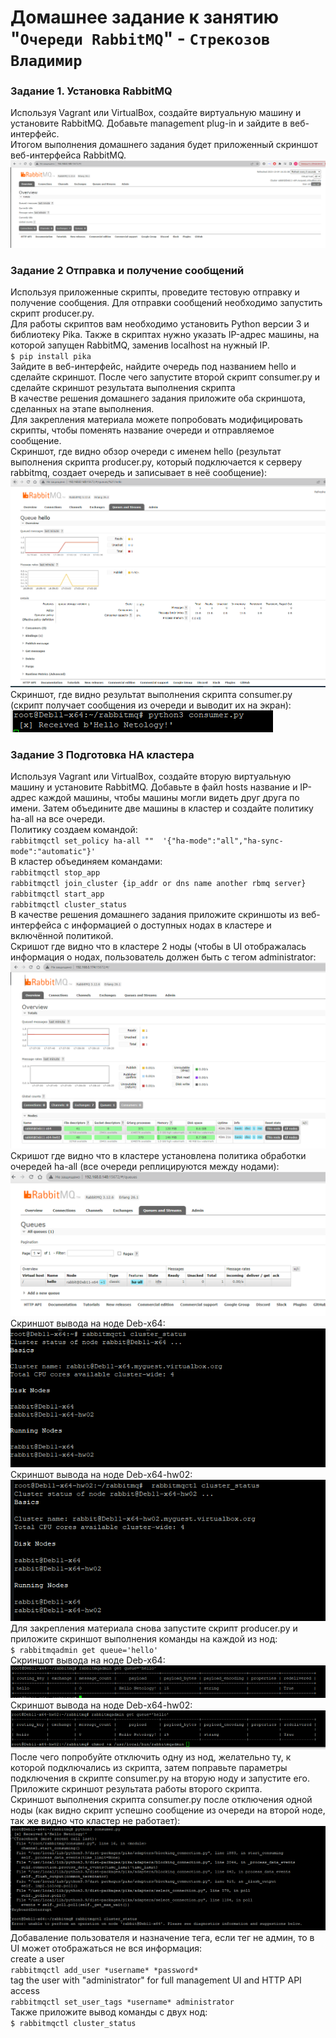 # Домашнее задание к занятию "`Очереди RabbitMQ`" - `Стрекозов Владимир`

### Задание 1. Установка RabbitMQ  
Используя Vagrant или VirtualBox, создайте виртуальную машину и установите RabbitMQ. Добавьте management plug-in и зайдите в веб-интерфейс.  
Итогом выполнения домашнего задания будет приложенный скриншот веб-интерфейса RabbitMQ.  
![](https://github.com/Svalker1989/rabbitmq/blob/main/Z1.PNG)  

### Задание 2 Отправка и получение сообщений  
Используя приложенные скрипты, проведите тестовую отправку и получение сообщения. Для отправки сообщений необходимо запустить скрипт producer.py.  
Для работы скриптов вам необходимо установить Python версии 3 и библиотеку Pika. Также в скриптах нужно указать IP-адрес машины, на которой запущен RabbitMQ, заменив localhost на нужный IP.  
`$ pip install pika`  
Зайдите в веб-интерфейс, найдите очередь под названием hello и сделайте скриншот. После чего запустите второй скрипт consumer.py и сделайте скриншот результата выполнения скрипта  
В качестве решения домашнего задания приложите оба скриншота, сделанных на этапе выполнения.  
Для закрепления материала можете попробовать модифицировать скрипты, чтобы поменять название очереди и отправляемое сообщение.  
Скриншот, где видно обзор очереди с именем hello (результат выполнения скрипта producer.py, который подключается к серверу rabbitmq, создает очередь и записывает в неё сообщение):  
![](https://github.com/Svalker1989/rabbitmq/blob/main/Z2_1.PNG)  
Скриншот, где видно результат выполнения скрипта consumer.py (скрипт получает сообщения из очереди и выводит их на экран):  
![](https://github.com/Svalker1989/rabbitmq/blob/main/Z2_2.PNG)  

### Задание 3 Подготовка HA кластера  
Используя Vagrant или VirtualBox, создайте вторую виртуальную машину и установите RabbitMQ. Добавьте в файл hosts название и IP-адрес каждой машины, чтобы машины могли видеть друг друга по имени. 
Затем объедините две машины в кластер и создайте политику ha-all на все очереди.  
Политику создаем командой:  
`rabbitmqctl set_policy ha-all ""  '{"ha-mode":"all","ha-sync-mode":"automatic"}'`  
В кластер объединяем командами:  
`rabbitmqctl stop_app`  
`rabbitmqctl join_cluster {ip_addr or dns name another rbmq server}`  
`rabbitmqctl start_app`  
`rabbitmqctl cluster_status`  
В качестве решения домашнего задания приложите скриншоты из веб-интерфейса с информацией о доступных нодах в кластере и включённой политикой.  
Скришот где видно что в кластере 2 ноды (чтобы в UI отображалась информация о нодах, пользователь должен быть с тегом administrator:  
![](https://github.com/Svalker1989/rabbitmq/blob/main/Z3_1.PNG)  
Скришот где видно что в кластере установлена политика обработки очередей ha-all (все очереди реплицируются между нодами):  
![](https://github.com/Svalker1989/rabbitmq/blob/main/Z3_2.PNG)  
Скриншот вывода на ноде Deb-x64:  
![](https://github.com/Svalker1989/rabbitmq/blob/main/Z3_3.PNG)  
Скриншот вывода на ноде Deb-x64-hw02:  
![](https://github.com/Svalker1989/rabbitmq/blob/main/Z3_4.PNG)  
Для закрепления материала снова запустите скрипт producer.py и приложите скриншот выполнения команды на каждой из нод:  
`$ rabbitmqadmin get queue='hello'`  
Скриншот вывода на ноде Deb-x64:  
![](https://github.com/Svalker1989/rabbitmq/blob/main/Z3_5.PNG)  
Скриншот вывода на ноде Deb-x64-hw02:  
![](https://github.com/Svalker1989/rabbitmq/blob/main/Z3_6.PNG) 
После чего попробуйте отключить одну из нод, желательно ту, к которой подключались из скрипта, затем поправьте параметры подключения в скрипте consumer.py на вторую ноду и запустите его.  
Приложите скриншот результата работы второго скрипта.  
Скриншот выполнения скрипта consumer.py после отключения одной ноды (как видно скрипт успешно сообщение из очереди на второй ноде, так же видно что кластер не работает):  
![](https://github.com/Svalker1989/rabbitmq/blob/main/Z3_7.PNG)   
Добаваление пользователя и назначение тега, если тег не админ, то в UI может отображаться не вся информация:  
create a user  
`rabbitmqctl add_user *username* *password*`  
tag the user with "administrator" for full management UI and HTTP API access  
`rabbitmqctl set_user_tags *username* administrator`  
Также приложите вывод команды с двух нод:  
`$ rabbitmqctl cluster_status`  

